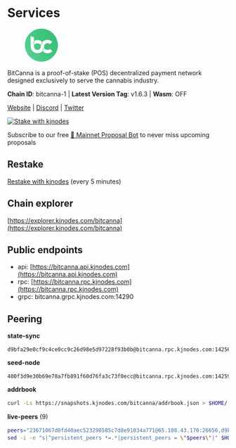 # Services

<figure><img src="https://raw.githubusercontent.com/kj89/cosmos-images/main/logos/bitcanna.png" alt=""><figcaption></figcaption></figure>

BitCanna is a proof-of-stake (POS) decentralized payment network designed exclusively to serve the cannabis industry. 

**Chain ID**: bitcanna-1 | **Latest Version Tag**: v1.6.3 | **Wasm**: OFF

[Website](https://www.bitcanna.io) | [Discord](https://discord.gg/9AVrzaVQvs) | [Twitter](https://twitter.com/BitCannaGlobal)

[![Stake with kjnodes](https://i.ibb.co/cr44Q8j/button-stake-with-kjnodes.png)](https://restake.app/bitcanna/bcnavaloper1aym6s8eza7kjvnxuwxufrzccz6vqvgnsc47cc7)

Subscribe to our free [🤖 Mainnet Proposal Bot](https://t.me/kjnodes_proposal_bot) to never miss upcoming proposals

## Restake

[Restake with kjnodes](https://restake.app/bitcanna/bcnavaloper1aym6s8eza7kjvnxuwxufrzccz6vqvgnsc47cc7) (every 5 minutes)
## Chain explorer
[https://explorer.kjnodes.com/bitcanna](https://explorer.kjnodes.com/bitcanna)

## Public endpoints

* api: [https://bitcanna.api.kjnodes.com](https://bitcanna.api.kjnodes.com)
* rpc: [https://bitcanna.rpc.kjnodes.com](https://bitcanna.rpc.kjnodes.com)
* grpc: bitcanna.grpc.kjnodes.com:14290

## Peering

**state-sync**

```text
d9bfa29e0cf9c4ce0cc9c26d98e5d97228f93b0b@bitcanna.rpc.kjnodes.com:14256
```

**seed-node**

```text
400f3d9e30b69e78a7fb891f60d76fa3c73f0ecc@bitcanna.rpc.kjnodes.com:14259
```

**addrbook**
```bash
curl -Ls https://snapshots.kjnodes.com/bitcanna/addrbook.json > $HOME/.bcna/config/addrbook.json
```

**live-peers** (9)
```bash
peers="23671067d0fd40aec523290585c7d8e91034a771@65.108.43.170:26656,d9bfa29e0cf9c4ce0cc9c26d98e5d97228f93b0b@65.109.88.38:14256,7c00beb4956bc40cd33ced6e2c2ffe07d4fa32e7@95.216.242.82:36656,d2247f7b919f0781c90ee61958d7044665a22d38@169.155.169.55:26656,65b12d58cc642eb8a1eb4e8344eaf26afce2e6d3@37.120.191.47:36656,b587bf827b5f680c417601b536ffbd505c88bb07@193.70.45.106:13056,b204222a9b6ca4eee39a836b7406483a5ad4e719@144.91.114.250:26656,8a3d8b8a6608f19fbdb34d330c9c9dd44a756a38@88.198.52.150:26666,b212d5740b2e11e54f56b072dc13b6134650cfb5@169.155.168.54:26656"
sed -i -e "s|^persistent_peers *=.*|persistent_peers = \"$peers\"|" $HOME/.bcna/config/config.toml
```
